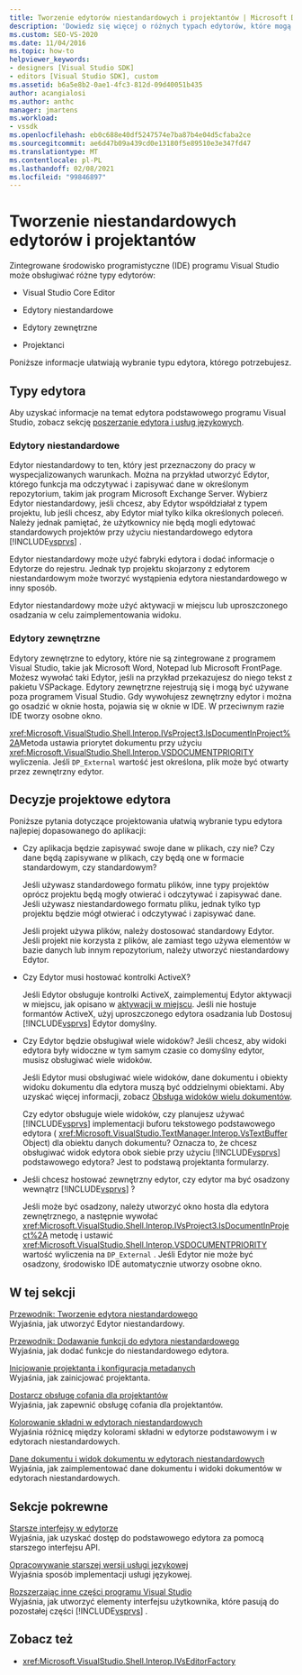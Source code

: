 ```yaml
---
title: Tworzenie edytorów niestandardowych i projektantów | Microsoft Docs
description: 'Dowiedz się więcej o różnych typach edytorów, które mogą być hostowane przez środowisko IDE programu Visual Studio: podstawowy edytor, edytory niestandardowe, edytory zewnętrzne i projektanci.'
ms.custom: SEO-VS-2020
ms.date: 11/04/2016
ms.topic: how-to
helpviewer_keywords:
- designers [Visual Studio SDK]
- editors [Visual Studio SDK], custom
ms.assetid: b6a5e8b2-0ae1-4fc3-812d-09d40051b435
author: acangialosi
ms.author: anthc
manager: jmartens
ms.workload:
- vssdk
ms.openlocfilehash: eb0c688e40df5247574e7ba87b4e04d5cfaba2ce
ms.sourcegitcommit: ae6d47b09a439cd0e13180f5e89510e3e347fd47
ms.translationtype: MT
ms.contentlocale: pl-PL
ms.lasthandoff: 02/08/2021
ms.locfileid: "99846897"
---
```

# <a name="create-custom-editors-and-designers"></a>Tworzenie niestandardowych edytorów i projektantów

Zintegrowane środowisko programistyczne (IDE) programu Visual Studio może obsługiwać różne typy edytorów:

- Visual Studio Core Editor

- Edytory niestandardowe

- Edytory zewnętrzne

- Projektanci

Poniższe informacje ułatwiają wybranie typu edytora, którego potrzebujesz.

## <a name="types-of-editor"></a>Typy edytora

Aby uzyskać informacje na temat edytora podstawowego programu Visual Studio, zobacz sekcję [poszerzanie edytora i usług językowych](../extensibility/extending-the-editor-and-language-services.md).

### <a name="custom-editors"></a>Edytory niestandardowe
 Edytor niestandardowy to ten, który jest przeznaczony do pracy w wyspecjalizowanych warunkach. Można na przykład utworzyć Edytor, którego funkcja ma odczytywać i zapisywać dane w określonym repozytorium, takim jak program Microsoft Exchange Server. Wybierz Edytor niestandardowy, jeśli chcesz, aby Edytor współdziałał z typem projektu, lub jeśli chcesz, aby Edytor miał tylko kilka określonych poleceń. Należy jednak pamiętać, że użytkownicy nie będą mogli edytować standardowych projektów przy użyciu niestandardowego edytora [!INCLUDE[vsprvs](../code-quality/includes/vsprvs_md.md)] .

 Edytor niestandardowy może użyć fabryki edytora i dodać informacje o Edytorze do rejestru. Jednak typ projektu skojarzony z edytorem niestandardowym może tworzyć wystąpienia edytora niestandardowego w inny sposób.

 Edytor niestandardowy może użyć aktywacji w miejscu lub uproszczonego osadzania w celu zaimplementowania widoku.

### <a name="external-editors"></a>Edytory zewnętrzne
 Edytory zewnętrzne to edytory, które nie są zintegrowane z programem Visual Studio, takie jak Microsoft Word, Notepad lub Microsoft FrontPage. Możesz wywołać taki Edytor, jeśli na przykład przekazujesz do niego tekst z pakietu VSPackage. Edytory zewnętrzne rejestrują się i mogą być używane poza programem Visual Studio. Gdy wywołujesz zewnętrzny edytor i można go osadzić w oknie hosta, pojawia się w oknie w IDE. W przeciwnym razie IDE tworzy osobne okno.

 <xref:Microsoft.VisualStudio.Shell.Interop.IVsProject3.IsDocumentInProject%2A>Metoda ustawia priorytet dokumentu przy użyciu <xref:Microsoft.VisualStudio.Shell.Interop.VSDOCUMENTPRIORITY> wyliczenia. Jeśli `DP_External` wartość jest określona, plik może być otwarty przez zewnętrzny edytor.

## <a name="editor-design-decisions"></a>Decyzje projektowe edytora
 Poniższe pytania dotyczące projektowania ułatwią wybranie typu edytora najlepiej dopasowanego do aplikacji:

- Czy aplikacja będzie zapisywać swoje dane w plikach, czy nie? Czy dane będą zapisywane w plikach, czy będą one w formacie standardowym, czy standardowym?

   Jeśli używasz standardowego formatu plików, inne typy projektów oprócz projektu będą mogły otwierać i odczytywać i zapisywać dane. Jeśli używasz niestandardowego formatu pliku, jednak tylko typ projektu będzie mógł otwierać i odczytywać i zapisywać dane.

   Jeśli projekt używa plików, należy dostosować standardowy Edytor. Jeśli projekt nie korzysta z plików, ale zamiast tego używa elementów w bazie danych lub innym repozytorium, należy utworzyć niestandardowy Edytor.

- Czy Edytor musi hostować kontrolki ActiveX?

   Jeśli Edytor obsługuje kontrolki ActiveX, zaimplementuj Edytor aktywacji w miejscu, jak opisano w [aktywacji w miejscu](/previous-versions/visualstudio/visual-studio-2015/misc/in-place-activation?preserve-view=true&view=vs-2015). Jeśli nie hostuje formantów ActiveX, użyj uproszczonego edytora osadzania lub Dostosuj [!INCLUDE[vsprvs](../code-quality/includes/vsprvs_md.md)] Edytor domyślny.

- Czy Edytor będzie obsługiwał wiele widoków? Jeśli chcesz, aby widoki edytora były widoczne w tym samym czasie co domyślny edytor, musisz obsługiwać wiele widoków.

   Jeśli Edytor musi obsługiwać wiele widoków, dane dokumentu i obiekty widoku dokumentu dla edytora muszą być oddzielnymi obiektami. Aby uzyskać więcej informacji, zobacz [Obsługa widoków wielu dokumentów](../extensibility/supporting-multiple-document-views.md).

   Czy edytor obsługuje wiele widoków, czy planujesz używać [!INCLUDE[vsprvs](../code-quality/includes/vsprvs_md.md)] implementacji buforu tekstowego podstawowego edytora ( <xref:Microsoft.VisualStudio.TextManager.Interop.VsTextBuffer> Object) dla obiektu danych dokumentu? Oznacza to, że chcesz obsługiwać widok edytora obok siebie przy użyciu [!INCLUDE[vsprvs](../code-quality/includes/vsprvs_md.md)] podstawowego edytora? Jest to podstawą projektanta formularzy.

- Jeśli chcesz hostować zewnętrzny edytor, czy edytor ma być osadzony wewnątrz [!INCLUDE[vsprvs](../code-quality/includes/vsprvs_md.md)] ?

   Jeśli może być osadzony, należy utworzyć okno hosta dla edytora zewnętrznego, a następnie wywołać <xref:Microsoft.VisualStudio.Shell.Interop.IVsProject3.IsDocumentInProject%2A> metodę i ustawić <xref:Microsoft.VisualStudio.Shell.Interop.VSDOCUMENTPRIORITY> wartość wyliczenia na `DP_External` . Jeśli Edytor nie może być osadzony, środowisko IDE automatycznie utworzy osobne okno.

## <a name="in-this-section"></a>W tej sekcji

[Przewodnik: Tworzenie edytora niestandardowego](../extensibility/walkthrough-creating-a-custom-editor.md)\
Wyjaśnia, jak utworzyć Edytor niestandardowy.

[Przewodnik: Dodawanie funkcji do edytora niestandardowego](../extensibility/walkthrough-adding-features-to-a-custom-editor.md)\
Wyjaśnia, jak dodać funkcje do niestandardowego edytora.

[Inicjowanie projektanta i konfiguracja metadanych](../extensibility/designer-initialization-and-metadata-configuration.md)\
Wyjaśnia, jak zainicjować projektanta.

[Dostarcz obsługę cofania dla projektantów](../extensibility/supplying-undo-support-to-designers.md)\
Wyjaśnia, jak zapewnić obsługę cofania dla projektantów.

[Kolorowanie składni w edytorach niestandardowych](../extensibility/syntax-coloring-in-custom-editors.md)\
Wyjaśnia różnicę między kolorami składni w edytorze podstawowym i w edytorach niestandardowych.

[Dane dokumentu i widok dokumentu w edytorach niestandardowych](../extensibility/document-data-and-document-view-in-custom-editors.md)\
Wyjaśnia, jak zaimplementować dane dokumentu i widoki dokumentów w edytorach niestandardowych.

## <a name="related-sections"></a>Sekcje pokrewne

[Starsze interfejsy w edytorze](/previous-versions/visualstudio/visual-studio-2015/extensibility/legacy-interfaces-in-the-editor?preserve-view=true&view=vs-2015)\
Wyjaśnia, jak uzyskać dostęp do podstawowego edytora za pomocą starszego interfejsu API.

[Opracowywanie starszej wersji usługi językowej](../extensibility/internals/developing-a-legacy-language-service.md)\
Wyjaśnia sposób implementacji usługi językowej.

[Rozszerzając inne części programu Visual Studio](../extensibility/extending-other-parts-of-visual-studio.md)\
Wyjaśnia, jak utworzyć elementy interfejsu użytkownika, które pasują do pozostałej części [!INCLUDE[vsprvs](../code-quality/includes/vsprvs_md.md)] .

## <a name="see-also"></a>Zobacz też

- <xref:Microsoft.VisualStudio.Shell.Interop.IVsEditorFactory>
